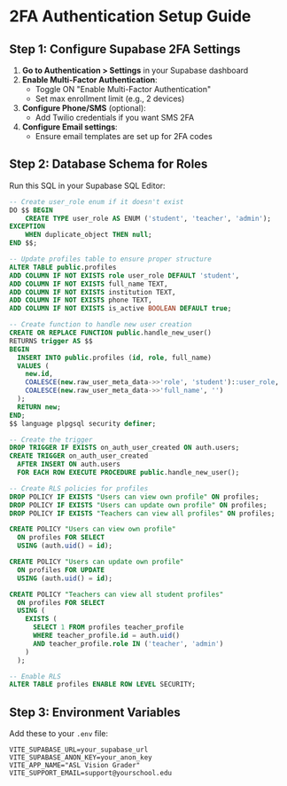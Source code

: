 # 2FA Authentication Setup Guide

## Step 1: Configure Supabase 2FA Settings

1. **Go to Authentication > Settings** in your Supabase dashboard
2. **Enable Multi-Factor Authentication**:
   - Toggle ON "Enable Multi-Factor Authentication"
   - Set max enrollment limit (e.g., 2 devices)
3. **Configure Phone/SMS** (optional):
   - Add Twilio credentials if you want SMS 2FA
4. **Configure Email settings**:
   - Ensure email templates are set up for 2FA codes

## Step 2: Database Schema for Roles

Run this SQL in your Supabase SQL Editor:

```sql
-- Create user_role enum if it doesn't exist
DO $$ BEGIN
    CREATE TYPE user_role AS ENUM ('student', 'teacher', 'admin');
EXCEPTION
    WHEN duplicate_object THEN null;
END $$;

-- Update profiles table to ensure proper structure
ALTER TABLE public.profiles 
ADD COLUMN IF NOT EXISTS role user_role DEFAULT 'student',
ADD COLUMN IF NOT EXISTS full_name TEXT,
ADD COLUMN IF NOT EXISTS institution TEXT,
ADD COLUMN IF NOT EXISTS phone TEXT,
ADD COLUMN IF NOT EXISTS is_active BOOLEAN DEFAULT true;

-- Create function to handle new user creation
CREATE OR REPLACE FUNCTION public.handle_new_user() 
RETURNS trigger AS $$
BEGIN
  INSERT INTO public.profiles (id, role, full_name)
  VALUES (
    new.id,
    COALESCE(new.raw_user_meta_data->>'role', 'student')::user_role,
    COALESCE(new.raw_user_meta_data->>'full_name', '')
  );
  RETURN new;
END;
$$ language plpgsql security definer;

-- Create the trigger
DROP TRIGGER IF EXISTS on_auth_user_created ON auth.users;
CREATE TRIGGER on_auth_user_created
  AFTER INSERT ON auth.users
  FOR EACH ROW EXECUTE PROCEDURE public.handle_new_user();

-- Create RLS policies for profiles
DROP POLICY IF EXISTS "Users can view own profile" ON profiles;
DROP POLICY IF EXISTS "Users can update own profile" ON profiles;
DROP POLICY IF EXISTS "Teachers can view all profiles" ON profiles;

CREATE POLICY "Users can view own profile"
  ON profiles FOR SELECT
  USING (auth.uid() = id);

CREATE POLICY "Users can update own profile"
  ON profiles FOR UPDATE
  USING (auth.uid() = id);

CREATE POLICY "Teachers can view all student profiles"
  ON profiles FOR SELECT
  USING (
    EXISTS (
      SELECT 1 FROM profiles teacher_profile
      WHERE teacher_profile.id = auth.uid()
      AND teacher_profile.role IN ('teacher', 'admin')
    )
  );

-- Enable RLS
ALTER TABLE profiles ENABLE ROW LEVEL SECURITY;
```

## Step 3: Environment Variables

Add these to your `.env` file:
```
VITE_SUPABASE_URL=your_supabase_url
VITE_SUPABASE_ANON_KEY=your_anon_key
VITE_APP_NAME="ASL Vision Grader"
VITE_SUPPORT_EMAIL=support@yourschool.edu
```

